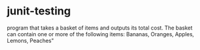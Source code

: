 # junit-testing

program that takes a basket of items and outputs its total cost.
The basket can contain one or more of the following items: Bananas, Oranges, Apples, Lemons, Peaches"
